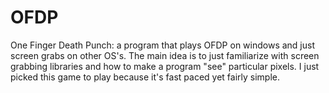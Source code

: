 # OFDP
One Finger Death Punch: a program that plays OFDP on windows and just screen grabs on other OS's. The main idea is to just familiarize with screen grabbing libraries and how to make a program "see" particular pixels. I just picked this game to play because it's fast paced yet fairly simple. 
